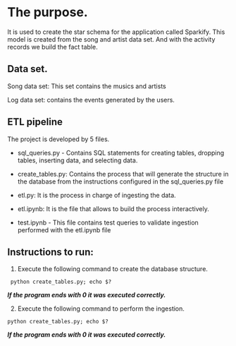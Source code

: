 # The purpose.

It is used to create the star schema for the application called Sparkify. This model is created from the song and artist data set. And with the activity records we build the fact table.

## Data set.

Song data set: This set contains the musics and artists

Log data set: contains the events generated by the users.

## ETL pipeline

The project is developed by 5 files.

* sql_queries.py - Contains SQL statements for creating tables, dropping tables, inserting data, and selecting data.

* create_tables.py: Contains the process that will generate the structure in the database from the instructions configured in the sql_queries.py file

* etl.py: It is the process in charge of ingesting the data.

* etl.ipynb: It is the file that allows to build the process interactively.

* test.ipynb - This file contains test queries to validate ingestion performed with the etl.ipynb file

## Instructions to run:

1. Execute the following command to create the database structure.

` python create_tables.py; echo $?`

***If the program ends with 0 it was executed correctly.***

2. Execute the following command to perform the ingestion.

`python create_tables.py; echo $?`

***If the program ends with 0 it was executed correctly.***
